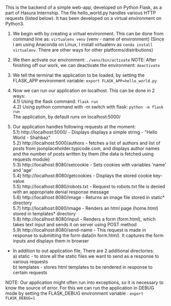 This is the backend of a simple web-app, developed on Python Flask, as a part of Hasura Internship.
The file hello_world.py handles various HTTP requests (listed below).
It has been developed on a virtual environment on Python3.


1. We begin with by creating a virtual environment.
This can be done from command line as: ```virtualenv venv``` (venv - name of environment)
(Since I am using Anaconda on Linux, I install virtualenv as ```conda install virtualenv```.
There are other ways for other platforms/distributions)

2. We then activate our environment: ```./venv/bin/activate```
NOTE: After finishing off our work, we can deactivate the environment: ```deactivate```

3. We tell the terminal the application to be loaded, by setting the FLASK_APP environment variable: 
```export FLASK_APP=hello_world.py```

4. Now we can run our application on localhost. This can be done in 2 ways:  
4.1) Using the flask command: ```flask run```  
4.2) Using python command with -m switch with flask: ```python -m flask run ```  
The application, by default runs on localhost:5000/  

5. Our application handles following requests at the moment:  
5.1) http://localhost:5000/ - Displays displays a simple string - "Hello World - Shahbaz"  
5.2) http://localhost:5000/authors - fetches a list of authors and list of posts from jsonplaceholder.typicode.com, and 	 displays author names and the number of posts written by them (the data is fetched using requests module)  
5.3) http://localhost:8080/setcookie - Sets cookies with variables 'name' and 'age'  
5.4) http://localhost:8080/getcookies - Displays the stored cookie key-value  
5.5) http://localhost:8080/robots.txt - Request to robots.txt file is denied with an appropriate denial response message    
5.6) http://localhost:8080/image - Returns an image file stored in static* directory  
5.7) http://localhost:8080/image - Renders an html page (home.html) stored in templates* directory  
5.8) http://localhost:8080/input - Renders a form (form.html), which takes text input and sends it on server using POST method  
5.9) http://localhost:8080/send-name - This request is made in response to submitting the form data(in form.html). It captures the form inputs and displays them in browser  

* In addition to out application file, There are 2 additional directories:  
a) static - to store all the static files we want to send as a response to various requests  
b) templates - stores html templates to be rendered in response to certain requests  

NOTE: Our application might often run into exceptions, so it is necessary to know the source of error.
For this we can run the application in DEBUG mode by setting the FLASK_DEBUG environment variable : ```export FLASK_DEBUG=1```
